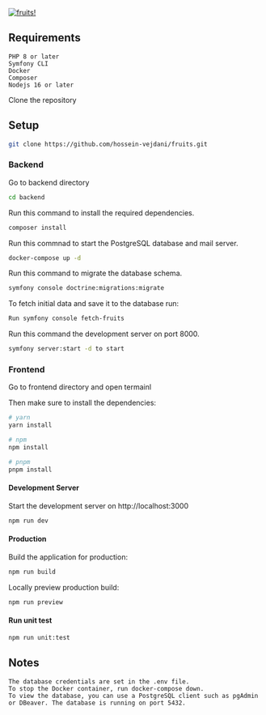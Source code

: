
[![fruits!](https://i.ibb.co/qCMJhkz/fruits-project.png)](https://i.ibb.co/qCMJhkz/fruits-project.png)



## Requirements

    PHP 8 or later
    Symfony CLI
    Docker
    Composer
    Nodejs 16 or later

Clone the repository 

## Setup
```bash
git clone https://github.com/hossein-vejdani/fruits.git
```

### Backend

Go to backend directory

```bash
cd backend
```

Run this command to install the required dependencies.
```bash
composer install
```
Run this commnad to start the PostgreSQL database and mail server.
```bash
docker-compose up -d
```
Run this command to migrate the database schema.
```bash
symfony console doctrine:migrations:migrate
```
To fetch initial data and save it to the database  run:
```bash
Run symfony console fetch-fruits 
```
Run this command the development server on port 8000.
```bash
symfony server:start -d to start
```

### Frontend

Go to frontend directory and open termainl

Then make sure to install the dependencies:

```bash
# yarn
yarn install

# npm
npm install

# pnpm
pnpm install
```

#### Development Server

Start the development server on http://localhost:3000

```bash
npm run dev
```

#### Production

Build the application for production:

```bash
npm run build
```

Locally preview production build:

```bash
npm run preview

```

#### Run unit test

```bash
npm run unit:test
```


## Notes

    The database credentials are set in the .env file.
    To stop the Docker container, run docker-compose down.
    To view the database, you can use a PostgreSQL client such as pgAdmin or DBeaver. The database is running on port 5432.